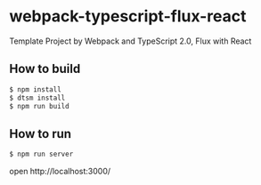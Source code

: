 # webpack-typescript-flux-react

Template Project by Webpack and TypeScript 2.0, Flux with React

## How to build

```sh
$ npm install
$ dtsm install
$ npm run build
```

## How to run

```sh
$ npm run server
```

open http://localhost:3000/


